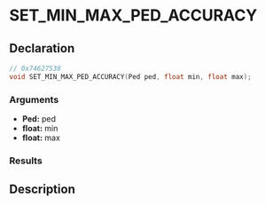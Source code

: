 # SET_MIN_MAX_PED_ACCURACY

## Declaration
```cpp
// 0x74627538
void SET_MIN_MAX_PED_ACCURACY(Ped ped, float min, float max);
```

### Arguments
- **Ped:** ped
- **float:** min
- **float:** max

### Results

## Description
